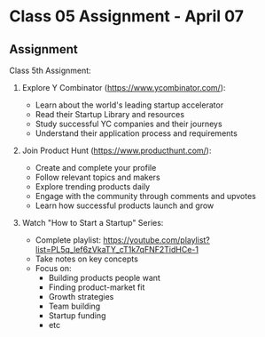 # Class 05 Assignment - April 07

## Assignment

Class 5th Assignment:

1. Explore Y Combinator (https://www.ycombinator.com/):
   - Learn about the world's leading startup accelerator
   - Read their Startup Library and resources
   - Study successful YC companies and their journeys
   - Understand their application process and requirements

2. Join Product Hunt (https://www.producthunt.com/):
   - Create and complete your profile
   - Follow relevant topics and makers
   - Explore trending products daily
   - Engage with the community through comments and upvotes
   - Learn how successful products launch and grow

3. Watch "How to Start a Startup" Series:
   - Complete playlist: https://youtube.com/playlist?list=PL5q_lef6zVkaTY_cT1k7qFNF2TidHCe-1
   - Take notes on key concepts
   - Focus on:
     - Building products people want
     - Finding product-market fit
     - Growth strategies
     - Team building
     - Startup funding
     - etc
